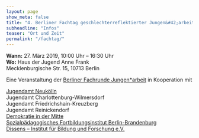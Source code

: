 ```yaml
---
layout: page
show_meta: false
title: "4. Berliner Fachtag geschlechterreflektierter Jungen&#42;arbeit"
subheadline: "Infos"
teaser: "Ort und Zeit"
permalink: "/fachtag/"
---
```

**Wann:** 27. März 2019, 10:00 Uhr – 16:30 Uhr  
**Wo:** Haus der Jugend Anne Frank  
Mecklenburgische Str. 15, 10713 Berlin  

Eine Veranstaltung der [Berliner Fachrunde Jungen\*arbeit](/berliner-fachtag2019/fachrunde) in Kooperation mit  

[Jugendamt Neukölln](http://www.neukoelln-jugend.de/redsys/index.php)  
Jugendamt Charlottenburg-Wilmersdorf  
Jugendamt Friedrichshain-Kreuzberg  
Jugendamt Reinickendorf  
[Demokratie in der Mitte](http://demokratie-in-der-mitte.de/)  
[Sozialpädagogisches Fortbildungsinstitut Berlin-Brandenburg](https://sfbb.berlin-brandenburg.de)  
[Dissens – Institut für Bildung und Forschung e.V.](https://www.dissens.de/)  
